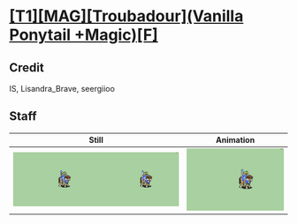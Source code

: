 # [\[T1\]\[MAG\]\[Troubadour\]\(Vanilla Ponytail +Magic\)\[F\]](../)

## Credit

IS, Lisandra_Brave, seergiioo
	
## Staff

| Still | Animation |
| :---: | :-------: |
| ![Staff still](./Staff_000.png) | ![Staff animation](./Staff.gif) |
